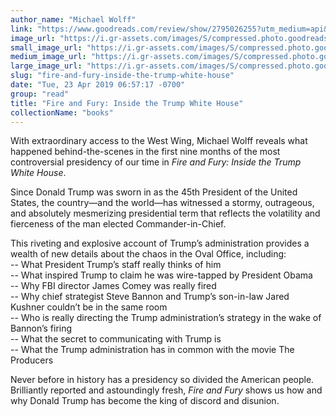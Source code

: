 ```yaml
---
author_name: "Michael Wolff"
link: "https://www.goodreads.com/review/show/2795026255?utm_medium=api&utm_source=rss"
image_url: "https://i.gr-assets.com/images/S/compressed.photo.goodreads.com/books/1514994130l/36595101._SY75_.jpg"
small_image_url: "https://i.gr-assets.com/images/S/compressed.photo.goodreads.com/books/1514994130l/36595101._SY75_.jpg"
medium_image_url: "https://i.gr-assets.com/images/S/compressed.photo.goodreads.com/books/1514994130l/36595101._SX98_.jpg"
large_image_url: "https://i.gr-assets.com/images/S/compressed.photo.goodreads.com/books/1514994130l/36595101.jpg"
slug: "fire-and-fury-inside-the-trump-white-house"
date: "Tue, 23 Apr 2019 06:57:17 -0700"
group: "read"
title: "Fire and Fury: Inside the Trump White House"
collectionName: "books"
---
```

With extraordinary access to the West Wing, Michael Wolff reveals what happened behind-the-scenes in the first nine months of the most controversial presidency of our time in *Fire and Fury: Inside the Trump White House*.  
  
Since Donald Trump was sworn in as the 45th President of the United States, the country―and the world―has witnessed a stormy, outrageous, and absolutely mesmerizing presidential term that reflects the volatility and fierceness of the man elected Commander-in-Chief.  
  
This riveting and explosive account of Trump’s administration provides a wealth of new details about the chaos in the Oval Office, including:  
\-- What President Trump’s staff really thinks of him  
\-- What inspired Trump to claim he was wire-tapped by President Obama  
\-- Why FBI director James Comey was really fired  
\-- Why chief strategist Steve Bannon and Trump’s son-in-law Jared Kushner couldn’t be in the same room  
\-- Who is really directing the Trump administration’s strategy in the wake of Bannon’s firing  
\-- What the secret to communicating with Trump is  
\-- What the Trump administration has in common with the movie The Producers  
  
Never before in history has a presidency so divided the American people. Brilliantly reported and astoundingly fresh, *Fire and Fury* shows us how and why Donald Trump has become the king of discord and disunion.